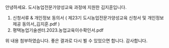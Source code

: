 안녕하세요. 도시농업전문가양성교육 과정에 지원한 김지훈입니다.

1. 신청서류 & 개인정보 동의서 ( 제23기 도시농업전문가양성교육 신청서 및 개인정보 제공 동의서_김지훈.pdf )
2. 평택농업기술센터.2023.농업교육이수확인서.pdf

위 내용 첨부하였습니다.
좋은 결과로 다시 뵐 수 있었으면 합니다.
감사합니다.

